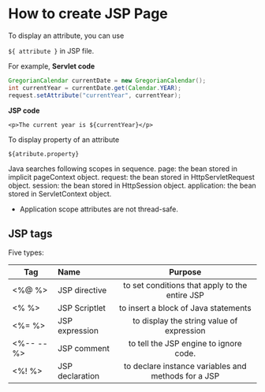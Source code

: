 # How to create JSP Page

To display an attribute, you can use

`${ attribute }` in JSP file.

For example,
**Servlet code**

```Java
GregorianCalendar currentDate = new GregorianCalendar();
int currentYear = currentDate.get(Calendar.YEAR);
request.setAttribute("currentYear", currentYear);
```

**JSP code**

`<p>The current year is ${currentYear}</p>`

To display property of an attribute

`${atribute.property}`

Java searches following scopes in sequence.
page: the bean stored in implicit pageContext object.
request: the bean stored in HttpServletRequest object.
session: the bean stored in HttpSession object.
application: the bean stored in ServletContext object.

- Application scope attributes are not thread-safe.

## JSP tags
Five types:

| Tag      | Name          | Purpose |
-----------|:--------------|:-----------:|
| <%@ %>   | JSP directive | to set conditions that apply to the entire JSP |
| <% %>    | JSP Scriptlet | to insert a block of Java statements |
| <%= %>  | JSP expression | to display the string value of expression |
| <%-- --%> | JSP comment   | to tell the JSP engine to ignore code. |
| <%! %>  | JSP declaration | to declare instance variables and methods for a JSP |
